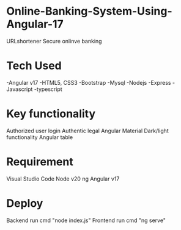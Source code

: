 # Online-Banking-System-Using-Angular-17
URLshortener
Secure onlinve banking

# Tech Used
 -Angular v17 -HTML5, CSS3 -Bootstrap -Mysql -Nodejs -Express -Javascript -typescript

# Key functionality
Authorized user login
Authentic legal
Angular Material
Dark/light functionality
Angular table

# Requirement
Visual Studio Code
Node v20
ng Angular v17

# Deploy
Backend run cmd "node index.js"
Frontend run cmd "ng serve"
